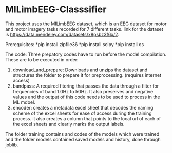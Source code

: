 # MILimbEEG-Classsifier

This project uses the MILimbEEG dataset, which is an EEG dataset for motor and motor imagery tasks recorded for 7 different tasks. link for the dataset is https://data.mendeley.com/datasets/x8psbz3f6x/2.

Prerequisites:
*pip install zipfile36
*pip install scipy
*pip install os

The code:
Three prepatory codes have to run before the model compilation. These are to be executed in order:
1) download_and_prepare: Downloads and unzips the dataset and structures the folder to prepare it for preprocessing. (requires internet access)
2) bandpass: A required fitering that passes the data through a filter for frequencies of band 1.0Hz to 50Hz. It also preserves and negative values and the output of this code needs to be used to process in the ML mdoel.
3) encoder: creates a metadata excel sheet that decodes the naming scheme of the excel sheets for ease of access during the training process. it also creates a column that points to the local url of each of the excel sheets and clearly marks the output labels.

The folder training contains and codes of the models which were trained and the folder models contained saved models and history, done through joblib.
